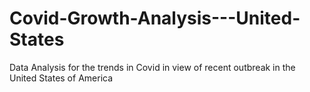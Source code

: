 # Covid-Growth-Analysis---United-States
Data Analysis for the trends in Covid in view of recent outbreak in the United States of America
